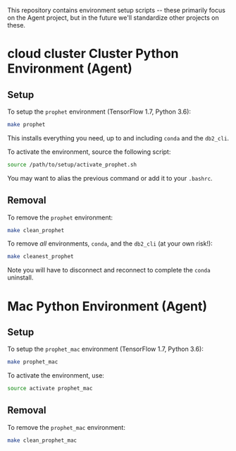 
This repository contains environment setup scripts -- these primarily focus on
the Agent project, but in the future we'll standardize other projects on these.

# cloud cluster Cluster Python Environment (Agent)

## Setup
To setup the `prophet` environment (TensorFlow 1.7, Python 3.6):
```bash
make prophet
```
This installs everything you need, up to and including `conda` and the `db2_cli`.

To activate the environment, source the following script:
```bash
source /path/to/setup/activate_prophet.sh
```
You may want to alias the previous command or add it to your `.bashrc`.

## Removal
To remove the `prophet` environment:
```bash
make clean_prophet
```

To remove *all* environments, `conda`, and the `db2_cli` (at your own risk!):
```bash
make cleanest_prophet
```
Note you will have to disconnect and reconnect to complete the `conda` uninstall.

# Mac Python Environment (Agent)

## Setup
To setup the `prophet_mac` environment (TensorFlow 1.7, Python 3.6):
```bash
make prophet_mac
```

To activate the environment, use:
```bash
source activate prophet_mac
```

## Removal
To remove the `prophet_mac` environment:
```bash
make clean_prophet_mac
```

